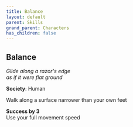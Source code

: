 ```yaml
---
title: Balance
layout: default
parent: Skills
grand_parent: Characters
has_children: false
---
```


## Balance
_Glide along a razor's edge_  
_as if it were flat ground_

**Society**: Human

Walk along a surface narrower than your own feet

**Success by 3**  
Use your full movement speed
